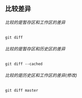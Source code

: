 ## 比较差异

###### 比较的是暂存区和工作区的差异 
```git
git diff 
```

###### 比较的是暂存区和历史区的差异 
```git
git diff --cached
```

###### 比较的是历史区和工作区的差异(修改) 
```git
git diff master
```
